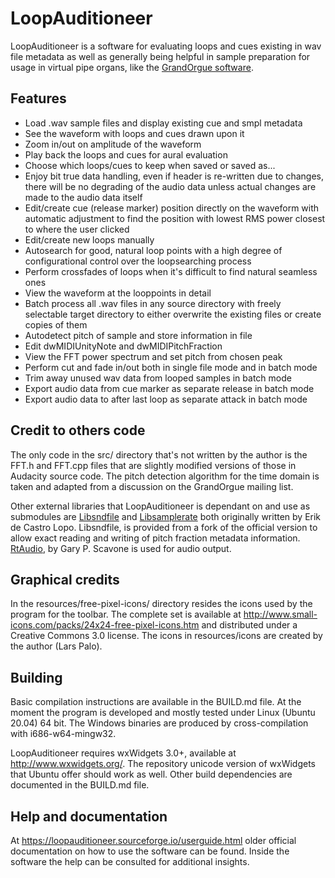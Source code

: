 # LoopAuditioneer

LoopAuditioneer is a software for evaluating loops and cues existing in wav 
file metadata as well as generally being helpful in sample preparation for
usage in virtual pipe organs, like the
[GrandOrgue software](https://github.com/GrandOrgue/grandorgue).

## Features

- Load .wav sample files and display existing cue and smpl metadata
- See the waveform with loops and cues drawn upon it
- Zoom in/out on amplitude of the waveform
- Play back the loops and cues for aural evaluation
- Choose which loops/cues to keep when saved or saved as...
- Enjoy bit true data handling, even if header is re-written due to changes,
  there will be no degrading of the audio data unless actual changes are made
  to the audio data itself
- Edit/create cue (release marker) position directly on the waveform with
  automatic adjustment to find the position with lowest RMS power closest to
  where the user clicked
- Edit/create new loops manually
- Autosearch for good, natural loop points with a high degree of
  configurational control over the loopsearching process
- Perform crossfades of loops when it's difficult to find natural seamless ones
- View the waveform at the looppoints in detail
- Batch process all .wav files in any source directory with freely selectable
  target directory to either overwrite the existing files or create copies of
  them
- Autodetect pitch of sample and store information in file
- Edit dwMIDIUnityNote and dwMIDIPitchFraction
- View the FFT power spectrum and set pitch from chosen peak
- Perform cut and fade in/out both in single file mode and in batch mode
- Trim away unused wav data from looped samples in batch mode
- Export audio data from cue marker as separate release in batch mode
- Export audio data to after last loop as separate attack in batch mode

## Credit to others code

The only code in the src/ directory that's not written by the author is the
FFT.h and FFT.cpp files that are slightly modified versions of those in Audacity
source code. The pitch detection algorithm for the time domain is taken and
adapted from a discussion on the GrandOrgue mailing list.

Other external libraries that LoopAuditioneer is dependant on and use as
submodules are [Libsndfile](https://github.com/larspalo/libsndfile) and
[Libsamplerate](https://github.com/libsndfile/libsamplerate) both originally
written by Erik de Castro Lopo. Libsndfile, is provided from a fork of the
official version to allow exact reading and writing of pitch fraction
metadata information. [RtAudio](https://github.com/thestk/rtaudio), by Gary P.
Scavone is used for audio output.

## Graphical credits

In the resources/free-pixel-icons/ directory resides the icons used by the
program for the toolbar. The complete set is available at 
http://www.small-icons.com/packs/24x24-free-pixel-icons.htm and distributed
under a Creative Commons 3.0 license. The icons in resources/icons are created
by the author (Lars Palo).

## Building

Basic compilation instructions are available in the BUILD.md file. At the
moment the program is developed and mostly tested under Linux (Ubuntu 20.04) 64
bit. The Windows binaries are produced by cross-compilation with
i686-w64-mingw32.

LoopAuditioneer requires wxWidgets 3.0+, available at http://www.wxwidgets.org/.
The repository unicode version of wxWidgets that Ubuntu offer should work as
well. Other build dependencies are documented in the BUILD.md file.

## Help and documentation

At https://loopauditioneer.sourceforge.io/userguide.html older official
documentation on how to use the software can be found. Inside the software the
help can be consulted for additional insights.